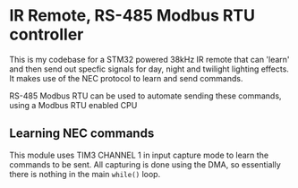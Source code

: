# IR Remote, RS-485 Modbus RTU controller

This is my codebase for a STM32 powered 38kHz IR remote that can 'learn' and then send out specfic signals for day, night and twilight lighting effects.
It makes use of the NEC protocol to learn and send commands.

RS-485 Modbus RTU can be used to automate sending these commands, using a Modbus RTU enabled CPU

## Learning NEC commands

This module uses TIM3 CHANNEL 1 in input capture mode to learn the commands to be sent. All capturing is done using the DMA, so essentially there is nothing
in the main `while()` loop.